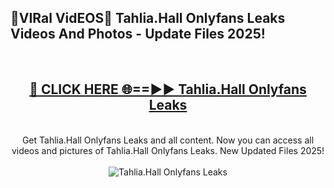 <h2>🔴VIRal VidEOS🔴 Tahlia.Hall Onlyfans Leaks Videos And Photos - Update Files 2025!</h2>
<br>
<div align="center">
<h2><a href="https://virallinks.top/odZfE0" rel="nofollow">🔴 CLICK HERE 🌐==►► Tahlia.Hall Onlyfans Leaks</a></h2>
<br>
Get Tahlia.Hall Onlyfans Leaks and all content. Now you can access all videos and pictures of Tahlia.Hall Onlyfans Leaks. New Updated Files 2025!
<br>
<br>
<a href="https://virallinks.top/odZfE0" rel="nofollow" data-target="animated-image.originalLink"><img src="https://i.imgur.com/dJHk4Zq.gif)" alt="Tahlia.Hall Onlyfans Leaks" style="max-width: 100%; display: inline-block;" data-target="animated-image.originalImage"></a>
</div>
<br>

